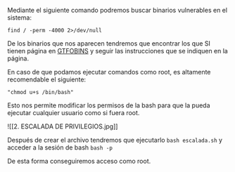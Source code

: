 Mediante el siguiente comando podremos buscar binarios vulnerables en el sistema:

````
find / -perm -4000 2>/dev/null
````

De los binarios que nos aparecen tendremos que encontrar los que SI tienen página en [GTFOBINS](https://gtfobins.github.io) y seguir las instrucciones que se indiquen en la página.

En caso de que podamos ejecutar comandos como root, es altamente recomendable el siguiente:

````
"chmod u+s /bin/bash"
````

Esto nos permite modificar los permisos de la bash para que la pueda ejecutar cualquier usuario como si fuera root.

![[2. ESCALADA DE PRIVILEGIOS.jpg]]

Después de crear el archivo tendremos que ejecutarlo `bash escalada.sh` y acceder a la sesión de bash ``bash -p`` 

De esta forma conseguiremos acceso como root.